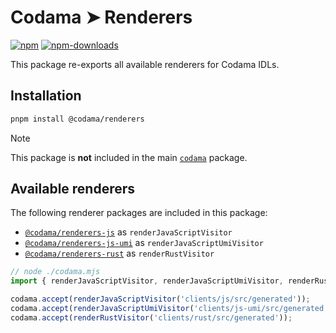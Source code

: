 # Codama ➤ Renderers

[![npm][npm-image]][npm-url]
[![npm-downloads][npm-downloads-image]][npm-url]

[npm-downloads-image]: https://img.shields.io/npm/dm/@codama/renderers.svg?style=flat
[npm-image]: https://img.shields.io/npm/v/@codama/renderers.svg?style=flat&label=%40codama%2Frenderers
[npm-url]: https://www.npmjs.com/package/@codama/renderers

This package re-exports all available renderers for Codama IDLs.

## Installation

```sh
pnpm install @codama/renderers
```

> [!NOTE]
> This package is **not** included in the main [`codama`](../library) package.

## Available renderers

The following renderer packages are included in this package:

- [`@codama/renderers-js`](../renderers-js) as `renderJavaScriptVisitor`
- [`@codama/renderers-js-umi`](../renderers-js-umi) as `renderJavaScriptUmiVisitor`
- [`@codama/renderers-rust`](../renderers-rust) as `renderRustVisitor`

```ts
// node ./codama.mjs
import { renderJavaScriptVisitor, renderJavaScriptUmiVisitor, renderRustVisitor } from '@codama/renderers';

codama.accept(renderJavaScriptVisitor('clients/js/src/generated'));
codama.accept(renderJavaScriptUmiVisitor('clients/js-umi/src/generated'));
codama.accept(renderRustVisitor('clients/rust/src/generated'));
```
